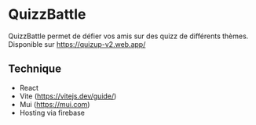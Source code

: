 # QuizzBattle

QuizzBattle permet de défier vos amis sur des quizz de différents thèmes.
Disponible sur https://quizup-v2.web.app/

## Technique

- React
- Vite (https://vitejs.dev/guide/)
- Mui (https://mui.com)
- Hosting via firebase
